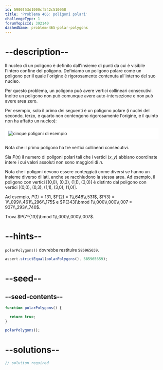 ```yaml
---
id: 5900f53d1000cf542c510050
title: 'Problema 465: poligoni polari'
challengeType: 1
forumTopicId: 302140
dashedName: problem-465-polar-polygons
---
```


# --description--

Il nucleo di un poligono è definito dall'insieme di punti da cui è visibile l'intero confine del poligono. Definiamo un poligono polare come un poligono per il quale l'origine è rigorosamente contenuta all'interno del suo nucleo.

Per questo problema, un poligono può avere vertici collineari consecutivi. Inoltre un poligono non può comunque avere auto-intersezione e non può avere area zero.

Per esempio, solo il primo dei seguenti è un poligono polare (i nuclei del secondo, terzo, e quarto non contengono rigorosamente l'origine, e il quinto non ha affatto un nucleo):

<img alt="cinque poligoni di esempio" src="https://cdn.freecodecamp.org/curriculum/project-euler/polar-polygons.png" style="background-color: white; padding: 10px; display: block; margin-right: auto; margin-left: auto; margin-bottom: 1.2rem;" />

Nota che il primo poligono ha tre vertici collineari consecutivi.

Sia $P(n)$ il numero di poligoni polari tali che i vertici $(x, y)$ abbiano coordinate intere i cui valori assoluti non sono maggiori di $n$.

Nota che i poligoni devono essere conteggiati come diversi se hanno un insieme diverso di lati, anche se racchiudono la stessa area. Ad esempio, il poligono con vertici [(0,0), (0,3), (1,1), (3,0)] è distinto dal poligono con vertici [(0,0), (0,3), (1,1), (3,0), (1,0)].

Ad esempio, $P(1) = 131$, $P(2) = 1\\,648\\,531$, $P(3) = 1\\,099\\,461\\,296\\,175$ e $P(343)\bmod 1\\,000\\,000\\,007 = 937\\,293\\,740$.

Trova $P(7^{13})\bmod 1\\,000\\,000\\,007$.

# --hints--

`polarPolygons()` dovrebbe restituire `585965659`.

```js
assert.strictEqual(polarPolygons(), 585965659);
```

# --seed--

## --seed-contents--

```js
function polarPolygons() {

  return true;
}

polarPolygons();
```

# --solutions--

```js
// solution required
```
